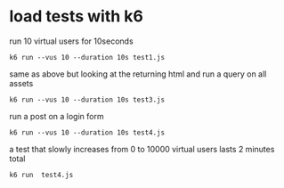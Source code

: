 # load tests with k6

run 10 virtual users for 10seconds
```
k6 run --vus 10 --duration 10s test1.js
```

same as above but looking at the returning html and run a query on all assets
```
k6 run --vus 10 --duration 10s test3.js
```

run a post on a login form
```
k6 run --vus 10 --duration 10s test4.js
```

a test that slowly increases from 0 to 10000 virtual users lasts 2 minutes total
```
k6 run  test4.js
```

